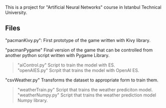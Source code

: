 This is a project for "Artificial Neural Networks" course in Istanbul Technical University.

## Files
"pacmanKivy.py": First prototype of the game written with Kivy library. 

"pacmanPygame" Final version of the game that can be controlled from another python script written with Pygame Library. <br />
  > "aiControl.py" Script to train the model with ES. <br />
  > "openAIES.py" Scrpit that trains the model with OpenAI ES. <br />
  
"csvWeather.py" Transforms the dataset to appropriate form to train them.
  > "weatherTrain.py" Script that trains the weather prediciton model. <br />
  > "weatherNumpy.py" Script that trains the weather prediction model Numpy library. <br />
